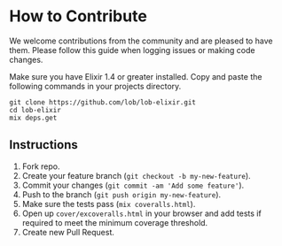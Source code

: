 # How to Contribute

We welcome contributions from the community and are pleased to have them. Please follow this guide when logging issues or making code changes.

Make sure you have Elixir 1.4 or greater installed. Copy and paste the following commands in your projects directory.

    git clone https://github.com/lob/lob-elixir.git
    cd lob-elixir
    mix deps.get

## Instructions

1. Fork repo.
2. Create your feature branch (`git checkout -b my-new-feature`).
3. Commit your changes (`git commit -am 'Add some feature'`).
4. Push to the branch (`git push origin my-new-feature`).
5. Make sure the tests pass (`mix coveralls.html`).
6. Open up `cover/excoveralls.html` in your browser and add tests if required to meet the minimum coverage threshold.
7. Create new Pull Request.
